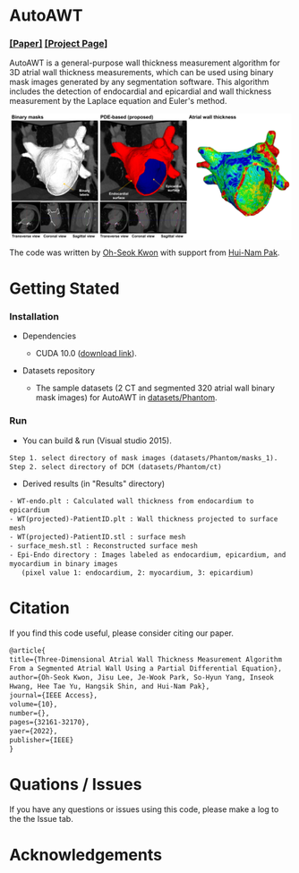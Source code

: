 # AutoAWT

### [[Paper]](https://ieeexplore.ieee.org/document/9736959?source=authoralert) [[Project Page]](https://github.com/ohseokkwon/AutoAWT/)<br>

AutoAWT is a general-purpose wall thickness measurement algorithm for 3D atrial wall thickness measurements, which can be used using binary mask images generated by any segmentation software. This algorithm includes the detection of endocardial and epicardial and wall thickness measurement by the Laplace equation and Euler's method.

<img src="doc/img/AutoAWT_overview.png" align="center" width="750px"> <br>

The code was written by [Oh-Seok Kwon](link) with support from [Hui-Nam Pak]().

# Getting Stated

### Installation
- Dependencies
  - CUDA 10.0 ([download link](https://developer.nvidia.com/cuda-10.0-download-archive)).

- Datasets repository
  - The sample datasets (2 CT and segmented 320 atrial wall binary mask images) for AutoAWT in [datasets/Phantom](/datasets/Phantom).

### Run
- You can build & run (Visual studio 2015).
```
Step 1. select directory of mask images (datasets/Phantom/masks_1).
Step 2. select directory of DCM (datasets/Phantom/ct)
```

- Derived results (in "Results" directory)
```
- WT-endo.plt : Calculated wall thickness from endocardium to epicardium
- WT(projected)-PatientID.plt : Wall thickness projected to surface mesh
- WT(projected)-PatientID.stl : surface mesh
- surface_mesh.stl : Reconstructed surface mesh
- Epi-Endo directory : Images labeled as endocardium, epicardium, and myocardium in binary images
   (pixel value 1: endocardium, 2: myocardium, 3: epicardium)
```

# Citation
If you find this code useful, please consider citing our paper.
```
@article{
title={Three-Dimensional Atrial Wall Thickness Measurement Algorithm From a Segmented Atrial Wall Using a Partial Differential Equation},
author={Oh-Seok Kwon, Jisu Lee, Je-Wook Park, So-Hyun Yang, Inseok Hwang, Hee Tae Yu, Hangsik Shin, and Hui-Nam Pak},
journal={IEEE Access},
volume={10},
number={},
pages={32161-32170},
yaer={2022},
publisher={IEEE}
}
```

# Quations / Issues
If you have any questions or issues using this code, please make a log to the the Issue tab.

# Acknowledgements
